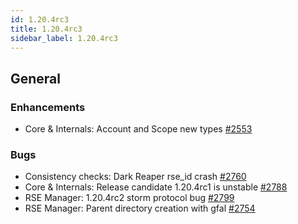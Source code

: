 ```yaml
---
id: 1.20.4rc3
title: 1.20.4rc3
sidebar_label: 1.20.4rc3
---
```



## General

### Enhancements

-   Core & Internals: Account and Scope new types
    [\#2553](https://github.com/rucio/rucio/issues/2553)

### Bugs

-   Consistency checks: Dark Reaper rse_id crash
    [\#2760](https://github.com/rucio/rucio/issues/2760)
-   Core & Internals: Release candidate 1.20.4rc1 is unstable
    [\#2788](https://github.com/rucio/rucio/issues/2788)
-   RSE Manager: 1.20.4rc2 storm protocol bug
    [\#2799](https://github.com/rucio/rucio/issues/2799)
-   RSE Manager: Parent directory creation with gfal
    [\#2754](https://github.com/rucio/rucio/issues/2754)
